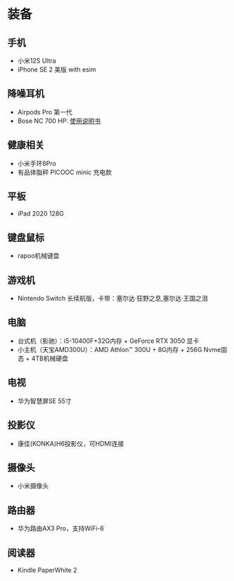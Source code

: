 # 装备

## 手机
* 小米12S Ultra
* iPhone SE 2 美版 with esim

## 降噪耳机
* Airpods Pro 第一代
* Bose NC 700 HP: [使用说明书](https://www.bose.cn/content/dam/Bose_DAM/Web/consumer_electronics/global/products/headphones/noise_cancelling_headphones_700/pdfs/827452_og_noise-cancelling-headphones-700_ch.pdf)

## 健康相关
* 小米手环8Pro
* 有品体脂秤 PICOOC minic 充电款

## 平板
* iPad 2020  128G

## 键盘鼠标
* rapoo机械键盘

## 游戏机
* Nintendo Switch 长续航版，卡带：塞尔达·狂野之息,塞尔达·王国之泪

## 电脑
* 台式机（影驰）：i5-10400F+32G内存 + GeForce RTX 3050 显卡
* 小主机（天宝AMD300U）：AMD Athlon™ 300U + 8G内存 + 256G Nvme固态 +  4TB机械硬盘

## 电视
* 华为智慧屏SE 55寸

## 投影仪
* 康佳(KONKA)H6投影仪，可HDMI连接

## 摄像头
* 小米摄像头

## 路由器
* 华为路由AX3 Pro，支持WiFi-6

## 阅读器
* Kindle PaperWhite 2


